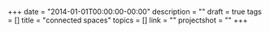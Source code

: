 +++
date = "2014-01-01T00:00:00-00:00"
description = ""
draft = true
tags = []
title = "connected spaces"
topics = []
link = ""
projectshot = ""
+++
